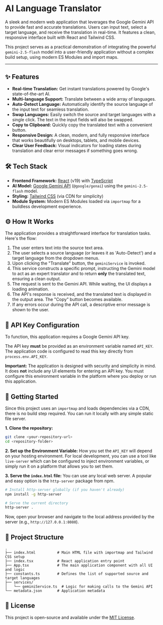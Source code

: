 
# AI Language Translator

A sleek and modern web application that leverages the Google Gemini API to provide fast and accurate translations. Users can input text, select a target language, and receive the translation in real-time. It features a clean, responsive interface built with React and Tailwind CSS.

This project serves as a practical demonstration of integrating the powerful `gemini-2.5-flash` model into a user-friendly application without a complex build setup, using modern ES Modules and import maps.

***

## ✨ Features

- **Real-time Translation:** Get instant translations powered by Google's state-of-the-art AI.
- **Multi-language Support:** Translate between a wide array of languages.
- **Auto-Detect Language:** Automatically identify the source language of the input text for seamless translation.
- **Swap Languages:** Easily switch the source and target languages with a single click. The text in the input fields will also be swapped.
- **Copy to Clipboard:** Quickly copy the translated text with a convenient button.
- **Responsive Design:** A clean, modern, and fully responsive interface that works beautifully on desktops, tablets, and mobile devices.
- **Clear User Feedback:** Visual indicators for loading states during translation and clear error messages if something goes wrong.

## 🛠️ Tech Stack

- **Frontend Framework:** [React](https://reactjs.org/) (v19) with [TypeScript](https://www.typescriptlang.org/)
- **AI Model:** [Google Gemini API](https://ai.google.dev/) (`@google/genai`) using the `gemini-2.5-flash` model.
- **Styling:** [Tailwind CSS](https://tailwindcss.com/) (via CDN for simplicity)
- **Module System:** Modern ES Modules loaded via `importmap` for a buildless development experience.

## ⚙️ How It Works

The application provides a straightforward interface for translation tasks. Here's the flow:

1.  The user enters text into the source text area.
2.  The user selects a source language (or leaves it as 'Auto-Detect') and a target language from the dropdown menus.
3.  Upon clicking the "Translate" button, the `geminiService` is invoked.
4.  This service constructs a specific prompt, instructing the Gemini model to act as an expert translator and to return **only** the translated text, ensuring a clean output.
5.  The request is sent to the Gemini API. While waiting, the UI displays a loading animation.
6.  The API's response is received, and the translated text is displayed in the output area. The "Copy" button becomes available.
7.  If any errors occur during the API call, a descriptive error message is shown to the user.

## 🔑 API Key Configuration

To function, this application requires a Google Gemini API key.

The API key **must** be provided as an environment variable named `API_KEY`. The application code is configured to read this key directly from `process.env.API_KEY`.

**Important:** The application is designed with security and simplicity in mind. It does **not** include any UI elements for entering an API key. You must configure this environment variable in the platform where you deploy or run this application.

## 🚀 Getting Started

Since this project uses an `importmap` and loads dependencies via a CDN, there is no build step required. You can run it locally with any simple static file server.

**1. Clone the repository:**
```bash
git clone <your-repository-url>
cd <repository-folder>
```

**2. Set up the Environment Variable:**
How you set the `API_KEY` will depend on your hosting environment. For local development, you can use a tool like `live-server` which can be configured to inject environment variables, or simply run it on a platform that allows you to set them.

**3. Serve the `index.html` file:**
You can use any local web server. A popular and easy option is the `http-server` package from npm.

```bash
# Install http-server globally (if you haven't already)
npm install -g http-server

# Serve the current directory
http-server .
```
Now, open your browser and navigate to the local address provided by the server (e.g., `http://127.0.0.1:8080`).

## 📂 Project Structure

```
.
├── index.html          # Main HTML file with importmap and Tailwind CSS setup
├── index.tsx           # React application entry point
├── App.tsx             # The main application component with all UI and logic
├── constants.ts        # Defines the list of supported source and target languages
├── services/
│   └── geminiService.ts  # Logic for making calls to the Gemini API
└── metadata.json       # Application metadata
```

## 📄 License

This project is open-source and available under the [MIT License](LICENSE).
